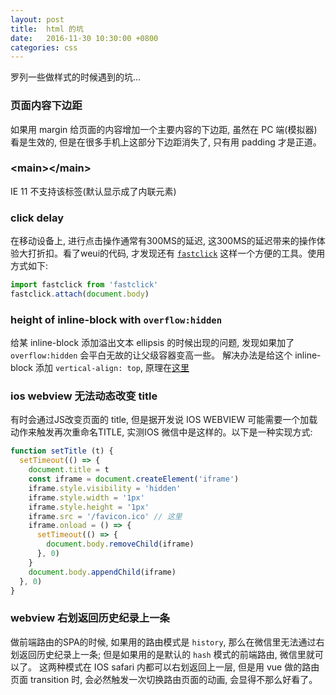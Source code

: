 ```yaml
---
layout: post
title:  html 的坑
date:   2016-11-30 10:30:00 +0800
categories: css
---
```


罗列一些做样式的时候遇到的坑...

### 页面内容下边距

如果用 margin 给页面的内容增加一个主要内容的下边距, 虽然在 PC 端(模拟器) 看是生效的, 但是在很多手机上这部分下边距消失了, 只有用 padding 才是正道。

### &lt;main&gt;&lt;/main&gt;

IE 11 不支持该标签(默认显示成了内联元素)

### click delay

在移动设备上, 进行点击操作通常有300MS的延迟, 这300MS的延迟带来的操作体验大打折扣。看了weui的代码, 才发现还有 [`fastclick`](https://www.npmjs.com/package/fastclick) 这样一个方便的工具。使用方式如下:

```javascript
import fastclick from 'fastclick'
fastclick.attach(document.body)
```

### height of inline-block with `overflow:hidden`

给某 inline-block 添加溢出文本 ellipsis 的时候出现的问题, 发现如果加了 `overflow:hidden` 会平白无故的让父级容器变高一些。
解决办法是给这个 inline-block 添加 `vertical-align: top`, 原理在[这里](http://stackoverflow.com/questions/20310690/overflowhidden-on-inline-block-adds-height-to-parent)

### ios webview 无法动态改变 title

有时会通过JS改变页面的 title, 但是据开发说 IOS WEBVIEW 可能需要一个加载动作来触发再次重命名TITLE, 实测IOS 微信中是这样的。以下是一种实现方式:

```javascript
function setTitle (t) {
  setTimeout(() => {
    document.title = t
    const iframe = document.createElement('iframe')
    iframe.style.visibility = 'hidden'
    iframe.style.width = '1px'
    iframe.style.height = '1px'
    iframe.src = '/favicon.ico' // 这里
    iframe.onload = () => {
      setTimeout(() => {
        document.body.removeChild(iframe)
      }, 0)
    }
    document.body.appendChild(iframe)
  }, 0)
}
```

### webview 右划返回历史纪录上一条

做前端路由的SPA的时候, 如果用的路由模式是 `history`, 那么在微信里无法通过右划返回历史纪录上一条; 但是如果用的是默认的 `hash` 模式的前端路由, 微信里就可以了。
这两种模式在 IOS safari 内都可以右划返回上一层, 但是用 vue 做的路由页面 transition 时, 会必然触发一次切换路由页面的动画, 会显得不那么好看了。